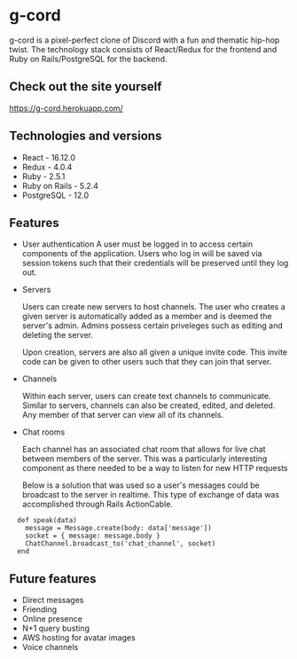 # g-cord

g-cord is a pixel-perfect clone of Discord with a fun and thematic hip-hop
twist. The technology stack consists of React/Redux for the frontend and
Ruby on Rails/PostgreSQL for the backend.

## Check out the site yourself
https://g-cord.herokuapp.com/

## Technologies and versions
* React - 16.12.0
* Redux - 4.0.4
* Ruby - 2.5.1
* Ruby on Rails - 5.2.4
* PostgreSQL - 12.0

## Features
* User authentication
A user must be logged in to access certain components of the application.
Users who log in will be saved via session tokens such that their
credentials will be preserved until they log out.

* Servers

    Users can create new servers to host channels. The user who creates a 
    given server is automatically added as a member and is deemed the
    server's admin. Admins possess certain priveleges such as editing and
    deleting the server.

    Upon creation, servers are also all given a unique invite code. This
    invite code can be given to other users such that they can join that
    server.

* Channels

    Within each server, users can create text channels to communicate.
    Similar to servers, channels can also be created, edited, and deleted.
    Any member of that server can view all of its channels.

* Chat rooms

    Each channel has an associated chat room that allows for live chat between
    members of the server. This was a particularly interesting component as there
    needed to be a way to listen for new HTTP requests
    
    Below is a solution that was used so a user's messages could be broadcast to
    the server in realtime. This type of exchange of data was accomplished through
    Rails ActionCable.

```
  def speak(data)
    message = Message.create(body: data['message'])
    socket = { message: message.body }
    ChatChannel.broadcast_to('chat_channel', socket)
  end
```

## Future features
* Direct messages
* Friending
* Online presence
* N+1 query busting
* AWS hosting for avatar images
* Voice channels
